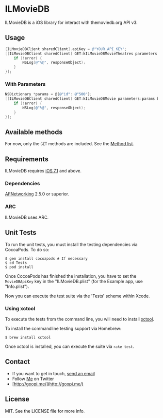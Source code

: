 # ILMovieDB

ILMovieDB is a iOS library for interact with themoviedb.org API v3.

## Usage

```objective-c
[ILMovieDBClient sharedClient].apiKey = @"YOUR_API_KEY";
[[ILMovieDBClient sharedClient] GET:kILMovieDBMovieTheatres parameters:nil block:^(id responseObject, NSError *error) {
    if (!error) {
        NSLog(@"%@", responseObject);
    }
}];
```

### With Parameters

```objective-c
NSDictionary *params = @{@"id": @"500"};
[[ILMovieDBClient sharedClient] GET:kILMovieDBMovie parameters:params block:^(id responseObject, NSError *error) {
    if (!error) {
        NSLog(@"%@", responseObject);
    }
}];
```

## Available methods

For now, only the `GET` methods are included. See the [Method list](https://github.com/WatchApp/ILMovieDB/blob/master/ILMovieDB/ILMovieDBConstants.h).

## Requirements

ILMovieDB requires [iOS 7.1](https://developer.apple.com/library/ios/releasenotes/General/WhatsNewIniOS/Articles/iOS7_1.html) and above.

### Dependencies

[AFNetworking](https://github.com/AFNetworking/AFNetworking) 2.5.0 or superior.

### ARC

ILMovieDB uses ARC.

## Unit Tests

To run the unit tests, you must install the testing dependencies via CocoaPods. To do so:

    $ gem install cocoapods # If necessary
    $ cd Tests
    $ pod install

Once CocoaPods has finished the installation, you have to set the `MovieDBApiKey` key in the "ILMovieDB.plist" (for the Example app, use "Info.plist").

Now you can execute the test suite via the 'Tests' scheme within Xcode.

### Using xctool

To execute the tests from the command line, you will need to install [xctool](https://github.com/facebook/xctool).

To install the commandline testing support via Homebrew:

    $ brew install xctool

Once xctool is installed, you can execute the suite via `rake test`.

## Contact

- If you want to get in touch, [send an email](mailto:gustavo@irbislab.com)
- Follow [Me](https://twitter.com/leguizamongus) on Twitter
- [http://goopi.me/](http://goopi.me/)

## License

MIT. See the LICENSE file for more info.
